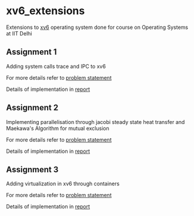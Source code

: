# xv6_extensions
Extensions to [xv6](https://pdos.csail.mit.edu/6.828/2012/xv6.html) operating system done for course on Operating Systems at IIT Delhi

## Assignment 1

Adding system calls trace and IPC to xv6

For more details refer to [problem statement](assignment1/problem_statement.pdf)

Details of implementation in [report](assignment1/report.pdf)

## Assignment 2

Implementing parallelisation through jacobi steady state heat transfer and Maekawa's Algorithm for mutual exclusion

For more details refer to [problem statement](assignment2/problem_statement.pdf)

Details of implementation in [report](assignment2/report.pdf)

## Assignment 3

Adding virtualization in xv6 through containers

For more details refer to [problem statement](assignment3/problem_statement.pdf)

Details of implementation in [report](assignment3/report.pdf)
